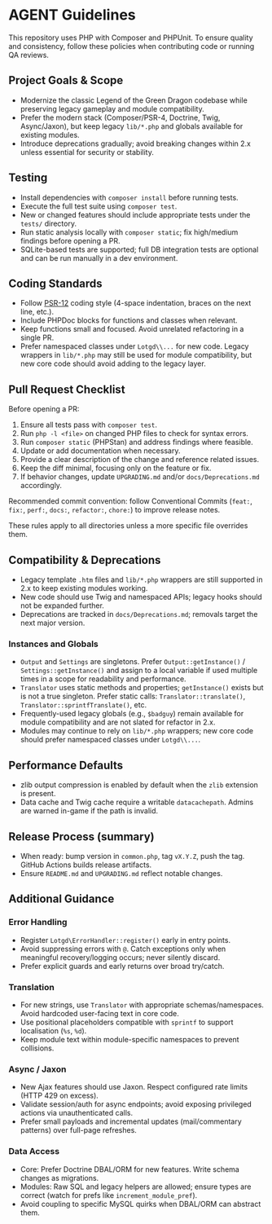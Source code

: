 # AGENT Guidelines

This repository uses PHP with Composer and PHPUnit. To ensure quality and consistency, follow these policies when contributing code or running QA reviews.

## Project Goals & Scope

- Modernize the classic Legend of the Green Dragon codebase while preserving legacy gameplay and module compatibility.
- Prefer the modern stack (Composer/PSR-4, Doctrine, Twig, Async/Jaxon), but keep legacy `lib/*.php` and globals available for existing modules.
- Introduce deprecations gradually; avoid breaking changes within 2.x unless essential for security or stability.

## Testing

- Install dependencies with `composer install` before running tests.
- Execute the full test suite using `composer test`.
- New or changed features should include appropriate tests under the `tests/` directory.
- Run static analysis locally with `composer static`; fix high/medium findings before opening a PR.
- SQLite-based tests are supported; full DB integration tests are optional and can be run manually in a dev environment.

## Coding Standards

- Follow [PSR-12](https://www.php-fig.org/psr/psr-12/) coding style (4-space indentation, braces on the next line, etc.).
- Include PHPDoc blocks for functions and classes when relevant.
- Keep functions small and focused. Avoid unrelated refactoring in a single PR.
- Prefer namespaced classes under `Lotgd\\...` for new code. Legacy wrappers in `lib/*.php` may still be used for module compatibility, but new core code should avoid adding to the legacy layer.

## Pull Request Checklist

Before opening a PR:

1. Ensure all tests pass with `composer test`.
2. Run `php -l <file>` on changed PHP files to check for syntax errors.
3. Run `composer static` (PHPStan) and address findings where feasible.
3. Update or add documentation when necessary.
4. Provide a clear description of the change and reference related issues.
5. Keep the diff minimal, focusing only on the feature or fix.
6. If behavior changes, update `UPGRADING.md` and/or `docs/Deprecations.md` accordingly.

Recommended commit convention: follow Conventional Commits (`feat:`, `fix:`, `perf:`, `docs:`, `refactor:`, `chore:`) to improve release notes.

These rules apply to all directories unless a more specific file overrides them.

## Compatibility & Deprecations

- Legacy template `.htm` files and `lib/*.php` wrappers are still supported in 2.x to keep existing modules working.
- New code should use Twig and namespaced APIs; legacy hooks should not be expanded further.
- Deprecations are tracked in `docs/Deprecations.md`; removals target the next major version.

### Instances and Globals

- `Output` and `Settings` are singletons. Prefer `Output::getInstance()` / `Settings::getInstance()` and assign to a local variable if used multiple times in a scope for readability and performance.
- `Translator` uses static methods and properties; `getInstance()` exists but is not a true singleton. Prefer static calls: `Translator::translate()`, `Translator::sprintfTranslate()`, etc.
- Frequently-used legacy globals (e.g., `$badguy`) remain available for module compatibility and are not slated for refactor in 2.x.
- Modules may continue to rely on `lib/*.php` wrappers; new core code should prefer namespaced classes under `Lotgd\\...`.

## Performance Defaults

- zlib output compression is enabled by default when the `zlib` extension is present.
- Data cache and Twig cache require a writable `datacachepath`. Admins are warned in-game if the path is invalid.

## Release Process (summary)

- When ready: bump version in `common.php`, tag `vX.Y.Z`, push the tag. GitHub Actions builds release artifacts.
- Ensure `README.md` and `UPGRADING.md` reflect notable changes.

## Additional Guidance

### Error Handling

- Register `Lotgd\ErrorHandler::register()` early in entry points.
- Avoid suppressing errors with `@`. Catch exceptions only when meaningful recovery/logging occurs; never silently discard.
- Prefer explicit guards and early returns over broad try/catch.

### Translation

- For new strings, use `Translator` with appropriate schemas/namespaces. Avoid hardcoded user-facing text in core code.
- Use positional placeholders compatible with `sprintf` to support localisation (`%s`, `%d`).
- Keep module text within module-specific namespaces to prevent collisions.

### Async / Jaxon

- New Ajax features should use Jaxon. Respect configured rate limits (HTTP 429 on excess).
- Validate session/auth for async endpoints; avoid exposing privileged actions via unauthenticated calls.
- Prefer small payloads and incremental updates (mail/commentary patterns) over full-page refreshes.

### Data Access

- Core: Prefer Doctrine DBAL/ORM for new features. Write schema changes as migrations.
- Modules: Raw SQL and legacy helpers are allowed; ensure types are correct (watch for prefs like `increment_module_pref`).
- Avoid coupling to specific MySQL quirks when DBAL/ORM can abstract them.
